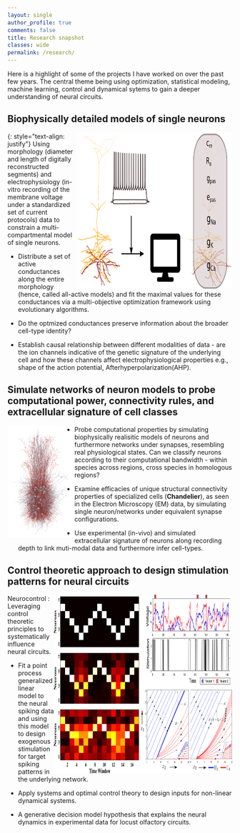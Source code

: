 ```yaml
---
layout: single
author_profile: true
comments: false
title: Research snapshot 
classes: wide
permalink: /research/
---
```


Here is a highlight of some of the projects I have worked on over the past few years. The central theme being using optimization, statistical modeling, machine learning, control and dynamical sytems to gain a deeper understanding of neural circuits.

## Biophysically detailed models of single neurons
<img src="/assets/images/opt_graphical_abstract.png" height="350" width="350" align='right'> 
{: style="text-align: justify"}
Using morphology (diameter and length of digitally reconstructed segments) and electrophysiology (in-vitro recording of the membrane voltage under a standardized set of current protocols) data to constrain a multi-compartmental model of single neurons.

* Distribute a set of active conductances along the entire morphology (hence, called all-active models) and fit the maximal values for these conductances via a multi-objective optimization framework using evolutionary algorithms.

* Do the optmized conductances preserve information about the broader cell-type identity?

* Establish causal relationship between different modalities of data - are the ion channels indicative of the genetic signature of the underlying cell and how these channels affect electrophysiological properties e.g., shape of the action potential, Afterhyperpolarization(AHP).


## Simulate networks of neuron models to probe computational power, connectivity rules, and extracellular signature of cell classes
<img src="/assets/images/300_neurons.png" height="250" width="150" align='left'>

* Probe computational properties by simulating biophysically realisitic models of neurons and furthermore networks under synapses, resembling real physiological states. Can we classify neurons according to their computational bandwidth -  within species across regions, cross species in homologous regions?

* Examine efficacies of unique structural connectivity properties of specialized cells (**Chandelier**), as seen in the Electron Microscopy (EM) data, by simulating single neuron/networks under equivalent synapse configurations.

* Use experimental (in-vivo) and simulated extracellular signature of neurons along recording depth to link muti-modal data and furthermore infer cell-types.


## Control theoretic approach to design stimulation patterns for neural circuits
<img src="/assets/images/spike_control.png" height="400" width="400" align='right'> 
Neurocontrol : Leveraging control theoretic principles to systematically influence neural circuits.

* Fit a point process generalized linear model to the neural spiking data and using this model to design exogenous stimulation for target spiking patterns in the underlying network.

* Apply systems and optimal control theory to design inputs for non-linear dynamical systems.

* A generative decision model hypothesis that explains the neural dynamics in experimental data for locust olfactory circuits.